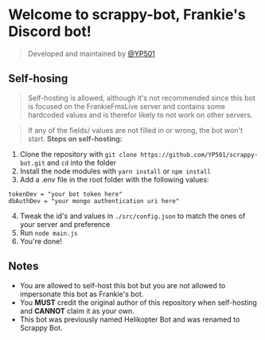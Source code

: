 # Welcome to scrappy-bot, Frankie's Discord bot!
> Developed and maintained by [@YP501](https://github.com/YP501)

## Self-hosing
> Self-hosting is allowed, although it's not recommended since this bot is focused on the FrankieFmsLive server and contains some hardcoded values and is therefor likely to not work on other servers.

> If any of the fields/ values are not filled in or wrong, the bot won't start.
**Steps on self-hosting:**
1. Clone the repository with `git clone https://github.com/YP501/scrappy-bot.git` and `cd` into the folder
2. Install the node modules with `yarn install` or `npm install`
3. Add a .env file in the root folder with the following values:
```
tokenDev = "your bot token here"
dbAuthDev = "your mongo authentication uri here"
```
4. Tweak the id's and values in `./src/config.json` to match the ones of your server and preference
5. Run `node main.js`
6. You're done!
## Notes
- You are allowed to self-host this bot but you are not allowed to impersonate this bot as Frankie's bot.
- You **MUST** credit the original author of this repository when self-hosting and **CANNOT** claim it as your own.
- This bot was previously named Helikopter Bot and was renamed to Scrappy Bot.
